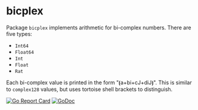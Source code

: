 # bicplex

Package `bicplex` implements arithmetic for bi-complex numbers. There are five types:

* `Int64`
* `Float64`
* `Int`
* `Float`
* `Rat`

Each bi-complex value is printed in the form "⦗a+bi+cJ+diJ⦘". This is similar to `complex128` values, but uses tortoise shell brackets to distinguish.

[![Go Report Card](https://goreportcard.com/badge/gojp/goreportcard)](https://goreportcard.com/report/github.com/meirizarrygelpi/numbers/bicplex) [![GoDoc](https://godoc.org/github.com/meirizarrygelpi/numbers/bicplex?status.svg)](https://godoc.org/github.com/meirizarrygelpi/numbers/bicplex)
